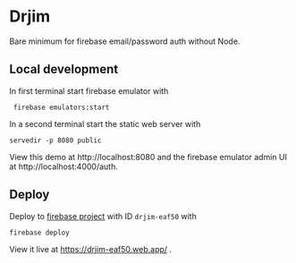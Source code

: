 # Drjim

Bare minimum for firebase email/password auth without Node.

## Local development

In first terminal start firebase emulator with

     firebase emulators:start

In a second terminal start the static web server with

    servedir -p 8080 public

View this demo at http://localhost:8080 and the firebase emulator admin UI
at http://localhost:4000/auth.

## Deploy

Deploy to [firebase project] with ID `drjim-eaf50` with

    firebase deploy

[firebase project]: https://console.firebase.google.com/u/0/project/drjim-eaf50/overview

View it live at https://drjim-eaf50.web.app/ .
